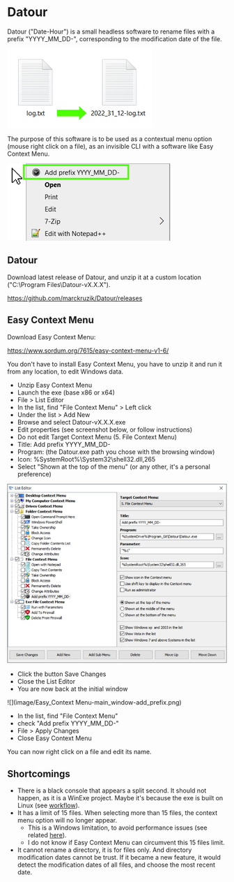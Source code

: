 # Datour
Datour ("Date-Hour") is a small headless software to rename files with a prefix "YYYY_MM_DD-", corresponding to the modification date of the file.

![](image/before_after.png)

The purpose of this software is to be used as a contextual menu option (mouse right click on a file), as an invisible CLI with a software like Easy Context Menu.

![](image/contextual_menu.png)

## Datour
Download latest release of Datour, and unzip it at a custom location ("C:\Program Files\Datour-vX.X.X").

https://github.com/marckruzik/Datour/releases

## Easy Context Menu
Download Easy Context Menu:

https://www.sordum.org/7615/easy-context-menu-v1-6/

You don't have to install Easy Context Menu, you have to unzip it and run it from any location, to edit Windows data.

* Unzip Easy Context Menu
* Launch the exe (base x86 or x64)
* File > List Editor
* In the list, find "File Context Menu" > Left click
* Under the list > Add New
* Browse and select Datour-vX.X.X.exe
* Edit properties (see screenshot below, or follow instructions)
* Do not edit Target Context Menu (5. File Context Menu)
* Title: Add prefix YYYY_MM_DD-
* Program: (the Datour.exe path you chose with the browsing window)
* Icon: %SystemRoot%\System32\shell32.dll,265
* Select "Shown at the top of the menu" (or any other, it's a personal preference)

![](image/Easy_Context_Menu-List_Editor.png)

* Click the button Save Changes
* Close the List Editor
* You are now back at the initial window

![](image/Easy_Context Menu-main_window-add_prefix.png)

* In the list, find "File Context Menu"
* check "Add prefix YYYY_MM_DD-"
* File > Apply Changes
* Close Easy Context Menu

You can now right click on a file and edit its name.

## Shortcomings
* There is a black console that appears a split second. It should not happen, as it is a WinExe project. Maybe it's because the exe is built on Linux (see [workflow](.github/workflows/Build_and_Release.yml)).
* It has a limit of 15 files. When selecting more than 15 files, the context menu option will no longer appear.
  * This is a Windows limitation, to avoid performance issues (see related [here](https://learn.microsoft.com/en-us/troubleshoot/windows-client/shell-experience/context-menus-shortened-select-over-15-files)).
  * I do not know if Easy Context Menu can circumvent this 15 files limit.
* It cannot rename a directory, it is for files only. And directory modification dates cannot be trust. If it became a new feature, it would detect the modification dates of all files, and choose the most recent date.
